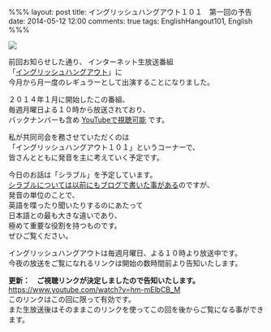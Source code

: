 %%%
layout: post
title: イングリッシュハングアウト１０１　第一回の予告
date: 2014-05-12 12:00
comments: true
tags: EnglishHangout101, English
%%%

<img src="/assets/images/common/english-hangout101-logo.jpeg" />

前回お知らせした通り、
インターネット生放送番組<br />
「[イングリッシュハングアウト](http://wailingual.jp/column/hangout.html)」に<br />
今月から月一度のレギュラーとして出演することになりました。

２０１４年１月に開始したこの番組、<br />
毎週月曜日よる１０時から放送されており、<br />
バックナンバーも含め [YouTubeで視聴可能](https://www.youtube.com/channel/UC5bDl45j5grWyL2QYo_XyKw) です。

私が共同司会を務させていただくのは<br />
「イングリッシュハングアウト１０１」というコーナーで、<br />
皆さんとともに発音を主に考えていく予定です。

今日のお話は「シラブル」を予定しています。<br />
<a href="/2012/11/15/pronunciation-syllables-1/">シラブルについては以前にもブログで書いた事がある</a>のですが、<br />
発音の単位のことで、<br />
英語を喋ったり聞いたりするのにあたって<br />
日本語との最も大きな違いであり、<br />
極めて重要な役割を持つものです。<br />
ぜひご覧ください。

イングリッシュハングアウトは毎週月曜日、よる１０時より放送中です。<br />
今夜の放送をご覧になれるリンクは開始の数時間前より告知いたします。

**更新：　ご視聴リンクが決定しましたので告知いたします。**<br />
<a href="https://www.youtube.com/watch?v=hm-mElbCB_M" target="_blank">https://www.youtube.com/watch?v=hm-mElbCB_M</a><br />
このリンクはこの回に限って有効です。<br />
また生放送後はそのままこのリンクを使ってこの回を後からご覧になる事ができます。
